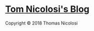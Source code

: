 # [Tom Nicolosi's Blog](https://teeehn.github.io/tom-nicolosi-blog)

Copyright &copy; 2018 Thomas Nicolosi
